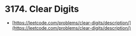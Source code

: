 # 3174. Clear Digits

- [https://leetcode.com/problems/clear-digits/description/](https://leetcode.com/problems/clear-digits/description/)
